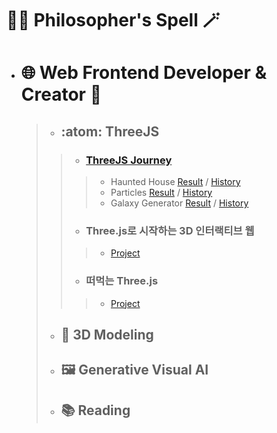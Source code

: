 # :man_student: Philosopher's Spell :magic_wand:

- # :globe_with_meridians: Web Frontend Developer & Creator :art:

  > - ## :atom: ThreeJS
  > > - ### [ThreeJS Journey](https://threejs-journey.com/)
  > > > - Haunted House [Result](https://haunted-house-clone.vercel.app/) / [History](https://github.com/PhilosophersSpell/HauntedHouse/commits?author=PhilosophersSpell)
  > > > - Particles [Result](https://particles-ebon.vercel.app/) / [History](https://github.com/PhilosophersSpell/Particles/commits?author=PhilosophersSpell)
  > > > - Galaxy Generator [Result](https://galaxy-generator-snowy-six.vercel.app/) / [History](https://github.com/PhilosophersSpell/GalaxyGenerator/commits?author=PhilosophersSpell)
  > > - ### Three.js로 시작하는 3D 인터랙티브 웹
  > > > - [Project](https://github.com/PhilosopherDev/interactive_web)
  > > - ### 떠먹는 Three.js
  > > > - [Project](https://github.com/PhilosopherDev/spoon_threejs)
  > 
  > - ## :yarn: 3D Modeling
  >
  > - ## :framed_picture: Generative Visual AI
  >
  > - ## :books: Reading
  

